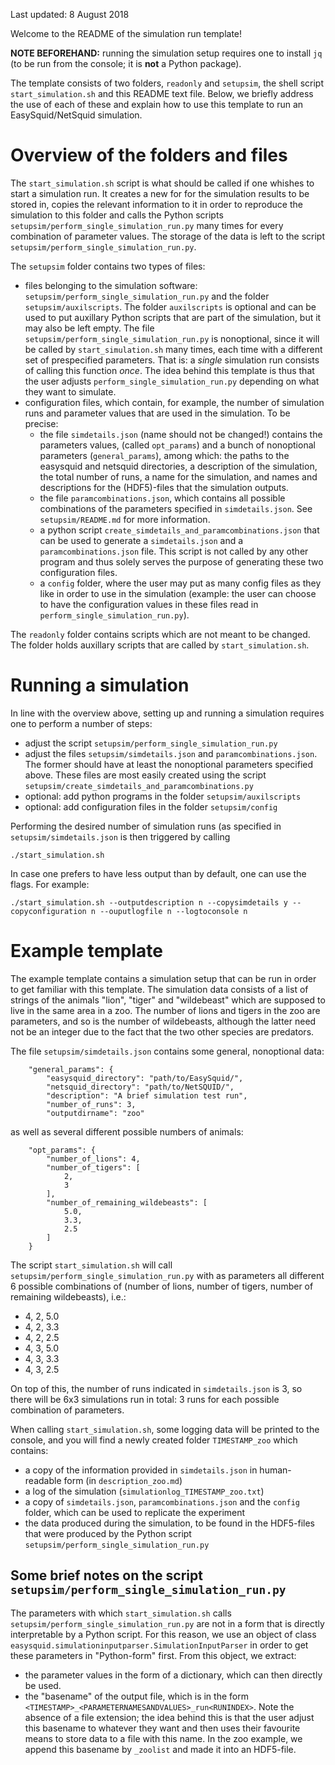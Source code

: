 Last updated: 8 August 2018

Welcome to the README of the simulation run template!

**NOTE BEFOREHAND:** running the simulation setup requires one to install `jq` (to be run from the console; it is **not** a Python package).

The template consists of two folders, `readonly` and `setupsim`, the shell script `start_simulation.sh` and this README text file. Below, we briefly address the use of each of these and explain how to use this template to run an EasySquid/NetSquid simulation.

Overview of the folders and files
=================================
The `start_simulation.sh` script is what should be called if one whishes to start a simulation run. It creates a new for for the simulation results to be stored in, copies the relevant information to it in order to reproduce the simulation to this folder and calls the Python scripts `setupsim/perform_single_simulation_run.py` many times for every combination of parameter values. The storage of the data is left to the script `setupsim/perform_single_simulation_run.py`.

The `setupsim` folder contains two types of files:

- files belonging to the simulation software: `setupsim/perform_single_simulation_run.py` and the folder `setupsim/auxilscripts`. The folder `auxilscripts` is optional and can be used to put auxillary Python scripts that are part of the simulation, but it may also be left empty. The file `setupsim/perform_single_simulation_run.py` is nonoptional, since it will be called by `start_simulation.sh` many times, each time with a different set of prespecified parameters. That is: a *single* simulation run consists of calling this function *once*. The idea behind this template is thus that the user adjusts `perform_single_simulation_run.py` depending on what they want to simulate.
- configuration files, which contain, for example, the number of simulation runs and parameter values that are used in the simulation. To be precise:
	+ the file `simdetails.json` (name should not be changed!) contains the parameters values, (called `opt_params`) and a bunch of nonoptional parameters (`general_params`), among which: the paths to the easysquid and netsquid directories, a description of the simulation, the total number of runs, a name for the simulation, and names and descriptions for the (HDF5)-files that the simulation outputs.
	+ the file `paramcombinations.json`, which contains all possible combinations of the parameters specified in `simdetails.json`. See `setupsim/README.md` for more information.
	+ a python script `create_simdetails_and_paramcombinations.json` that can be used to generate a `simdetails.json` and a `paramcombinations.json` file. This script is not called by any other program and thus solely serves the purpose of generating these two configuration files.
	+ a `config` folder, where the user may put as many config files as they like in order to use in the simulation (example: the user can choose to have the configuration values in these files read in `perform_single_simulation_run.py`).

The `readonly` folder contains scripts which are not meant to be changed. The folder holds auxillary scripts that are called by `start_simulation.sh`.

Running a simulation
======================
In line with the overview above, setting up and running a simulation requires one to perform a number of steps:

- adjust the script `setupsim/perform_single_simulation_run.py`
- adjust the files `setupsim/simdetails.json` and `paramcombinations.json`. The former should have at least the nonoptional parameters specified above. These files are most easily created using the script `setupsim/create_simdetails_and_paramcombinations.py`
- optional: add python programs in the folder `setupsim/auxilscripts`
- optional: add configuration files in the folder `setupsim/config`

Performing the desired number of simulation runs (as specified in `setupsim/simdetails.json` is then triggered by calling
```
./start_simulation.sh
```
In case one prefers to have less output than by default, one can use the flags. For example:
```
./start_simulation.sh --outputdescription n --copysimdetails y --copyconfiguration n --ouputlogfile n --logtoconsole n
```

Example template
================
The example template contains a simulation setup that can be run in order to get familiar with this template. The simulation data consists of a list of strings of the animals "lion", "tiger" and "wildebeast" which are supposed to live in the same area in a zoo. The number of lions and tigers in the zoo are parameters, and so is the number of wildebeasts, although the latter need not be an integer due to the fact that the two other species are predators.

The file `setupsim/simdetails.json` contains some general, nonoptional data:
```
    "general_params": {
        "easysquid_directory": "path/to/EasySquid/",
        "netsquid_directory": "path/to/NetSQUID/",
        "description": "A brief simulation test run",
        "number_of_runs": 3,
        "outputdirname": "zoo"
```
as well as several different possible numbers of animals:
```
    "opt_params": {
        "number_of_lions": 4,
        "number_of_tigers": [
            2,
            3
        ],
        "number_of_remaining_wildebeasts": [
            5.0,
            3.3,
            2.5
        ]
	}
```
The script `start_simulation.sh` will call `setupsim/perform_single_simulation_run.py` with as parameters all different 6 possible combinations of (number of lions, number of tigers, number of remaining wildebeasts), i.e.:

- 4, 2, 5.0
- 4, 2, 3.3
- 4, 2, 2.5
- 4, 3, 5.0
- 4, 3, 3.3
- 4, 3, 2.5

On top of this, the number of runs indicated in `simdetails.json` is 3, so there will be 6x3 simulations run in total: 3 runs for each possible combination of parameters.

When calling `start_simulation.sh`, some logging data will be printed to the console, and you will find a newly created folder `TIMESTAMP_zoo` which contains:

- a copy of the information provided in `simdetails.json` in human-readable form (in `description_zoo.md`)
- a log of the simulation (`simulationlog_TIMESTAMP_zoo.txt`)
- a copy of `simdetails.json`, `paramcombinations.json` and the `config` folder, which can be used to replicate the experiment
- the data produced during the simulation, to be found in the HDF5-files that were produced by the Python script `setupsim/perform_single_simulation_run.py` 

Some brief notes on the script `setupsim/perform_single_simulation_run.py`
--------------------------------------------------------------------------
The parameters with which `start_simulation.sh` calls `setupsim/perform_single_simulation_run.py` are not in a form that is directly interpretable by a Python script. For this reason, we use an object of class `easysquid.simulationinputparser.SimulationInputParser` in order to get these parameters in "Python-form" first. From this object, we extract:

- the parameter values in the form of a dictionary, which can then directly be used.
- the "basename" of the output file, which is in the form `<TIMESTAMP>_<PARAMETERNAMESANDVALUES>_run<RUNINDEX>`. Note the absence of a file extension; the idea behind this is that the user adjust this basename to whatever they want and then uses their favourite means to store data to a file with this name. In the zoo example, we append this basename by `_zoolist` and made it into an HDF5-file.

